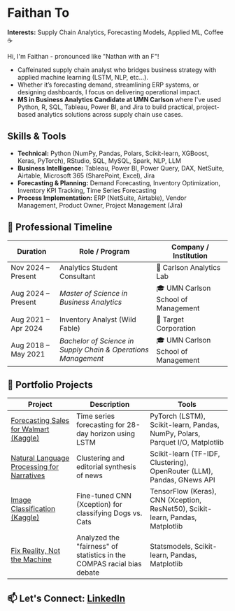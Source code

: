 # Faithan To

**Interests:** Supply Chain Analytics, Forecasting Models, Applied ML, Coffee ☕

Hi, I'm Faithan - pronounced like "Nathan with an F"!
- Caffeinated supply chain analyst who bridges business strategy with applied machine learning (LSTM, NLP, etc...).
- Whether it’s forecasting demand, streamlining ERP systems, or designing dashboards, I focus on delivering operational impact.
- **MS in Business Analytics Candidate at UMN Carlson** where I've used Python, R, SQL, Tableau, Power BI, and Jira to build practical, project-based analytics solutions across supply chain use cases.

## Skills & Tools
- **Technical:** Python (NumPy, Pandas, Polars, Scikit-learn, XGBoost, Keras, PyTorch), RStudio, SQL, MySQL, Spark, NLP, LLM
- **Business Intelligence:** Tableau, Power BI, Power Query, DAX, NetSuite, Airtable, Microsoft 365 (SharePoint, Excel), Jira
- **Forecasting & Planning:** Demand Forecasting, Inventory Optimization, Inventory KPI Tracking, Time Series Forecasting
- **Process Implementation:** ERP (NetSuite, Airtable), Vendor Management, Product Owner, Project Management (Jira)

## 📅 Professional Timeline
| Duration                 | Role / Program                                    | Company / Institution                         |
|----------------------|---------------------------------------------|--------------------------------------|
| Nov 2024 – Present   | Analytics Student Consultant                | 🧠 Carlson Analytics Lab                |
| Aug 2024 – Present   | *Master of Science in Business Analytics*     | 🎓 UMN Carlson School of Management     |
| Aug 2021 – Apr 2024  | Inventory Analyst (Wild Fable)              | 🎯 Target Corporation                   |
| Aug 2018 – May 2021  | *Bachelor of Science in Supply Chain & Operations Management* | 🎓 UMN Carlson School of Management     |

## 📂 Portfolio Projects
| Project | Description | Tools |
|--------|-------------|-------|
| [Forecasting Sales for Walmart (Kaggle)](https://github.com/FaithanTo/Walmart-Forecasting-Kaggle) | Time series forecasting for 28-day horizon using LSTM | PyTorch (LSTM), Scikit-learn, Pandas, NumPy, Polars, Parquet I/O, Matplotlib |
| [Natural Language Processing for Narratives](https://github.com/FaithanTo/NLP-for-Narratives) | Clustering and editorial synthesis of news | Scikit-learn (TF-IDF, Clustering), OpenRouter (LLM), Pandas, GNews API |
| [Image Classification (Kaggle)](https://github.com/FaithanTo/Image-Classification-Kaggle) | Fine-tuned CNN (Xception) for classifying Dogs vs. Cats | TensorFlow (Keras), CNN (Xception, ResNet50), Scikit-learn, Pandas, Matplotlib |
| [Fix Reality, Not the Machine](https://github.com/FaithanTo/Fix-Reality-Not-the-Machine) | Analyzed the "fairness" of statistics in the COMPAS racial bias debate | Statsmodels, Scikit-learn, Pandas, Matplotlib |

## 📫 Let's Connect: [LinkedIn](https://linkedin.com/in/faithan-to)
